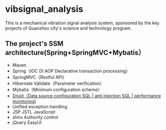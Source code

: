 # vibsignal_analysis

This is a mechanical vibration signal analysis system, sponsored by the key projects of Quanzhou city's science and technology program.


## The project's SSM architecture(Spring+SpringMVC+Mybatis） ##
- Maven
- Spring（IOC DI AOP Declarative transaction processing）
- SpringMVC（Restful API）
- Hibernate Validate（Parameter verification）
- Mybatis（Minimum configuration scheme）
- [Druid（Data source configuration SQL | anti injection SQL | performance monitoring)](http://wosyingjun.iteye.com/blog/2306139)
- Unified exception handling
- JSP JSTL JavaScript
- shiro Authority control
- jQuery EasyUI
